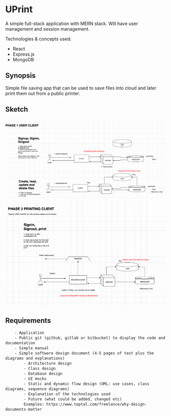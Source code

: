 # UPrint
A simple full-stack application with MERN stack. Will have user management and session management.

Technologies & concepts used:
- React
- Express.js
- MongoDB

## Synopsis

Simple file saving app that can be used to save files into cloud and later print them out from a public printer.


## Sketch

![sketch of how the app will work](materials/sketch1.png)
![sketch of how the app will work](materials/sketch2.png)


## Requirements

		- Application
		- Public git (github, gitlab or bitbucket) to display the code and documentation
		- Simple manual
		- Simple software design document (4-5 pages of text plus the diagrams and explanations)
			- Architecture design
			- Class design
			- Database design
			- UI mocks
			- Static and dynamic flow design (UML: use cases, class diagrams, sequence diagrams)
			- Explanation of the technologies used
			- Future (what could be added, changed etc)
			Examples: https://www.toptal.com/freelance/why-design-documents-matter



